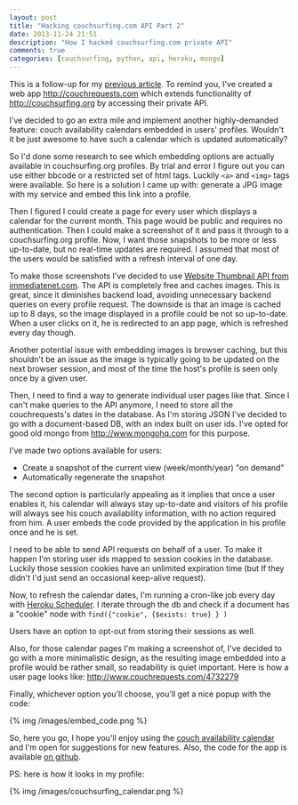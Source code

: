 ```yaml
---
layout: post
title: "Hacking couchsurfing.com API Part 2"
date: 2013-11-24 21:51
description: "How I hacked couchsurfing.com private API"
comments: true
categories: [couchsurfing, python, api, heroku, mongo]
---
```


This is a follow-up for my [previous article](/blog/2013/11/17/hacking-couchsurfing-dot-org-api/). To remind you, I've created a web app <http://couchrequests.com> which extends functionality of <http://couchsurfing.org> by accessing their private API.

I've decided to go an extra mile and implement another highly-demanded feature: couch availability calendars embedded in users' profiles. Wouldn't it be just awesome to have such a calendar which is updated automatically?

So I'd done some research to see which embedding options are actually available in couchsurfing.org profiles. By trial and error I figure out you can use either bbcode or a restricted set of html tags. Luckily ```<a>``` and ```<img>``` tags were available. So here is a solution I came up with: generate a JPG image with my service and embed this link into a profile.

Then I figured I could create a page for every user which displays a calendar for the current month. This page would be public and requires no authentication. Then I could make a screenshot of it and pass it through to a couchsurfing.org profile. Now, I want those snapshots to be more or less up-to-date, but no real-time updates are required. I assumed that most of the users would be satisfied with a refresh interval of one day.

To make those screenshots I've decided to use [Website Thumbnail API from immediatenet.com](http://immediatenet.com/thumbnail_api.html). The API is completely free and caches images. This is great, since it diminishes backend load, avoiding unnecessary backend queries on every profile request. The downside is that an image is cached up to 8 days, so the image displayed in a profile could be not so up-to-date. When a user clicks on it, he is redirected to an app page, which is refreshed every day though.

Another potential issue with embedding images is browser caching, but this shouldn't be an issue as the image is typically going to be updated on the next browser session, and most of the time the host's profile is seen only once by a given user.

Then, I need to find a way to generate individual user pages like that. Since I can't make queries to the API anymore, I need to store all the couchrequests's dates in the database. As I'm storing JSON I've decided to go with a document-based DB, with an index built on user ids. I've opted for good old mongo from <http://www.mongohq.com> for this purpose.

I've made two options available for users:

* Create a snapshot of the current view (week/month/year) "on demand"
* Automatically regenerate the snapshot

The second option is particularly appealing as it implies that once a user enables it, his calendar will always stay up-to-date and visitors of his profile will always see his couch availability information, with no action required from him. A user embeds the code provided by the application in his profile once and he is set.

I need to be able to send API requests on behalf of a user. To make it happen I'm storing user ids mapped to session cookies in the database. Luckily those session cookies have an unlimited expiration time (but If they didn't I'd just send an occasional keep-alive request).

Now, to refresh the calendar dates, I'm running a cron-like job every day with [Heroku Scheduler](https://devcenter.heroku.com/articles/scheduler). I iterate through the db and check if a document has a "cookie" node  with `find({"cookie", {$exists: true} } )`

Users have an option to opt-out from storing their sessions as well.

Also, for those calendar pages I'm making a screenshot of, I've decided to go with a more minimalistic design, as the resulting image embedded into a profile would be rather small, so readability is quiet important. Here is how a user page looks like: <http://www.couchrequests.com/4732279>

Finally, whichever option you'll choose, you'll get a nice popup with the code:

{% img /images/embed_code.png %}

So, here you go, I hope you'll enjoy using the [couch availability calendar](http://couchrequests.com) and I'm open for suggestions for new features. Also, the code for the app is available [on github](https://github.com/nderkach/couchsurfing-calendar).

PS: here is how it looks in my profile:

{% img /images/couchsurfing_calendar.png %}